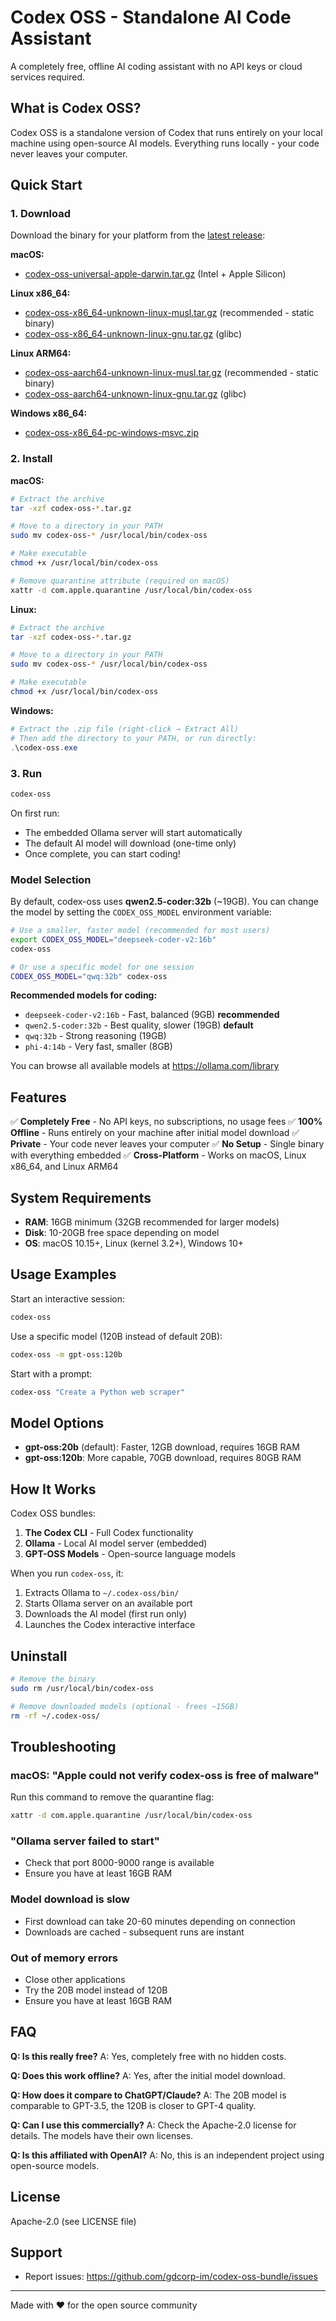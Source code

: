 # Codex OSS - Standalone AI Code Assistant

A completely free, offline AI coding assistant with no API keys or cloud services required.

## What is Codex OSS?

Codex OSS is a standalone version of Codex that runs entirely on your local machine using open-source AI models. Everything runs locally - your code never leaves your computer.

## Quick Start

### 1. Download

Download the binary for your platform from the [latest release](https://github.com/gdcorp-im/codex-oss-bundle/releases):

**macOS:**
- [codex-oss-universal-apple-darwin.tar.gz](https://github.com/gdcorp-im/codex-oss-bundle/releases/latest) (Intel + Apple Silicon)

**Linux x86_64:**
- [codex-oss-x86_64-unknown-linux-musl.tar.gz](https://github.com/gdcorp-im/codex-oss-bundle/releases/latest) (recommended - static binary)
- [codex-oss-x86_64-unknown-linux-gnu.tar.gz](https://github.com/gdcorp-im/codex-oss-bundle/releases/latest) (glibc)

**Linux ARM64:**
- [codex-oss-aarch64-unknown-linux-musl.tar.gz](https://github.com/gdcorp-im/codex-oss-bundle/releases/latest) (recommended - static binary)
- [codex-oss-aarch64-unknown-linux-gnu.tar.gz](https://github.com/gdcorp-im/codex-oss-bundle/releases/latest) (glibc)

**Windows x86_64:**
- [codex-oss-x86_64-pc-windows-msvc.zip](https://github.com/gdcorp-im/codex-oss-bundle/releases/latest)

### 2. Install

**macOS:**
```bash
# Extract the archive
tar -xzf codex-oss-*.tar.gz

# Move to a directory in your PATH
sudo mv codex-oss-* /usr/local/bin/codex-oss

# Make executable
chmod +x /usr/local/bin/codex-oss

# Remove quarantine attribute (required on macOS)
xattr -d com.apple.quarantine /usr/local/bin/codex-oss
```

**Linux:**
```bash
# Extract the archive
tar -xzf codex-oss-*.tar.gz

# Move to a directory in your PATH
sudo mv codex-oss-* /usr/local/bin/codex-oss

# Make executable
chmod +x /usr/local/bin/codex-oss
```

**Windows:**
```powershell
# Extract the .zip file (right-click → Extract All)
# Then add the directory to your PATH, or run directly:
.\codex-oss.exe
```

### 3. Run

```bash
codex-oss
```

On first run:
- The embedded Ollama server will start automatically
- The default AI model will download (one-time only)
- Once complete, you can start coding!

### Model Selection

By default, codex-oss uses **qwen2.5-coder:32b** (~19GB). You can change the model by setting the `CODEX_OSS_MODEL` environment variable:

```bash
# Use a smaller, faster model (recommended for most users)
export CODEX_OSS_MODEL="deepseek-coder-v2:16b"
codex-oss

# Or use a specific model for one session
CODEX_OSS_MODEL="qwq:32b" codex-oss
```

**Recommended models for coding:**
- `deepseek-coder-v2:16b` - Fast, balanced (9GB) **recommended**
- `qwen2.5-coder:32b` - Best quality, slower (19GB) **default**
- `qwq:32b` - Strong reasoning (19GB)
- `phi-4:14b` - Very fast, smaller (8GB)

You can browse all available models at https://ollama.com/library

## Features

✅ **Completely Free** - No API keys, no subscriptions, no usage fees
✅ **100% Offline** - Runs entirely on your machine after initial model download
✅ **Private** - Your code never leaves your computer
✅ **No Setup** - Single binary with everything embedded
✅ **Cross-Platform** - Works on macOS, Linux x86_64, and Linux ARM64

## System Requirements

- **RAM**: 16GB minimum (32GB recommended for larger models)
- **Disk**: 10-20GB free space depending on model
- **OS**: macOS 10.15+, Linux (kernel 3.2+), Windows 10+

## Usage Examples

Start an interactive session:
```bash
codex-oss
```

Use a specific model (120B instead of default 20B):
```bash
codex-oss -m gpt-oss:120b
```

Start with a prompt:
```bash
codex-oss "Create a Python web scraper"
```

## Model Options

- **gpt-oss:20b** (default): Faster, 12GB download, requires 16GB RAM
- **gpt-oss:120b**: More capable, 70GB download, requires 80GB RAM

## How It Works

Codex OSS bundles:
1. **The Codex CLI** - Full Codex functionality
2. **Ollama** - Local AI model server (embedded)
3. **GPT-OSS Models** - Open-source language models

When you run `codex-oss`, it:
1. Extracts Ollama to `~/.codex-oss/bin/`
2. Starts Ollama server on an available port
3. Downloads the AI model (first run only)
4. Launches the Codex interactive interface

## Uninstall

```bash
# Remove the binary
sudo rm /usr/local/bin/codex-oss

# Remove downloaded models (optional - frees ~15GB)
rm -rf ~/.codex-oss/
```

## Troubleshooting

### macOS: "Apple could not verify codex-oss is free of malware"
Run this command to remove the quarantine flag:
```bash
xattr -d com.apple.quarantine /usr/local/bin/codex-oss
```

### "Ollama server failed to start"
- Check that port 8000-9000 range is available
- Ensure you have at least 16GB RAM

### Model download is slow
- First download can take 20-60 minutes depending on connection
- Downloads are cached - subsequent runs are instant

### Out of memory errors
- Close other applications
- Try the 20B model instead of 120B
- Ensure you have at least 16GB RAM

## FAQ

**Q: Is this really free?**
A: Yes, completely free with no hidden costs.

**Q: Does this work offline?**
A: Yes, after the initial model download.

**Q: How does it compare to ChatGPT/Claude?**
A: The 20B model is comparable to GPT-3.5, the 120B is closer to GPT-4 quality.

**Q: Can I use this commercially?**
A: Check the Apache-2.0 license for details. The models have their own licenses.

**Q: Is this affiliated with OpenAI?**
A: No, this is an independent project using open-source models.

## License

Apache-2.0 (see LICENSE file)

## Support

- Report issues: https://github.com/gdcorp-im/codex-oss-bundle/issues

---

Made with ❤️ for the open source community
